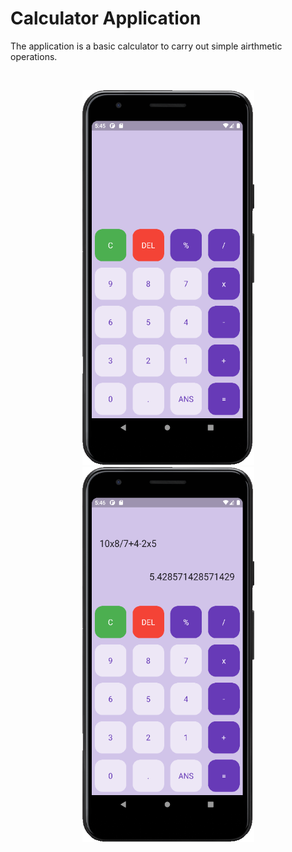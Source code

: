 # Calculator Application

The application is a basic calculator to carry out simple airthmetic operations.

<br>
<p align="center" width="100%">
  <img width="275" height="600" src="./screenshot/ui.png">
  <img width="275" height="600" src="./screenshot/calculation.png">
</p>
